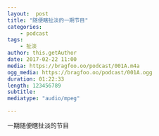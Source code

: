 ```yaml
---
layout:  post
title: "随便瞎扯淡的一期节目"
categories:
    - podcast
tags:
    - 扯淡
author: this.getAuthor
date: 2017-02-22 11:00
media: https://bragfoo.oo/podcast/001A.m4a
ogg_media: https://bragfoo.oo/podcast/001A.ogg
duration: 01:22:33
length: 123456789
subtitle: 
mediatype: "audio/mpeg"

---
```


一期随便瞎扯淡的节目
